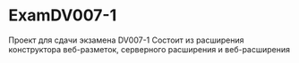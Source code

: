 # ExamDV007-1
Проект для сдачи экзамена DV007-1
Состоит из расширения конструктора веб-разметок, серверного расширения и веб-расширения
